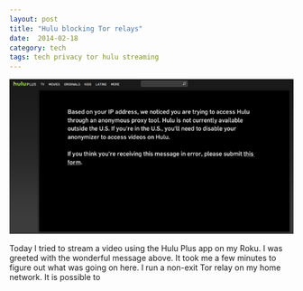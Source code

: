 ```yaml
---
layout: post
title: "Hulu blocking Tor relays"
date:  2014-02-18
category: tech
tags: tech privacy tor hulu streaming
---
```


![Based on your IP address, we noticed you are trying to access Hulu through an anonymous proxy tool.][HuluMsg]

Today I tried to stream a video using the Hulu Plus app on my Roku.  I was greeted with the wonderful message above.  It took me a few minutes to figure out what was going on here.  I run a non-exit Tor relay on my home network.  It is possible to 

[HuluMsg]: /images/20140218-hulu-tor-2.png
